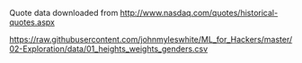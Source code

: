 Quote data downloaded from http://www.nasdaq.com/quotes/historical-quotes.aspx

https://raw.githubusercontent.com/johnmyleswhite/ML_for_Hackers/master/02-Exploration/data/01_heights_weights_genders.csv
